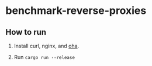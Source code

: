 # benchmark-reverse-proxies

## How to run

1. Install curl, nginx, and [oha](https://github.com/hatoo/oha).

2. Run `cargo run --release`
